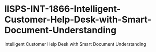 # llSPS-INT-1866-Intelligent-Customer-Help-Desk-with-Smart-Document-Understanding
Intelligent Customer Help Desk with Smart Document Understanding
